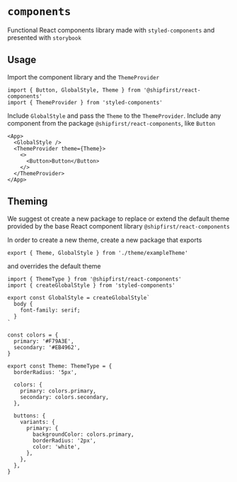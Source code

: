 # `components`

Functional React components library made with `styled-components` and presented with `storybook`

## Usage

Import the component library and the `ThemeProvider`

```
import { Button, GlobalStyle, Theme } from '@shipfirst/react-components'
import { ThemeProvider } from 'styled-components'
```

Include `GlobalStyle` and pass the `Theme` to the `ThemeProvider`.
Include any component from the package `@shipfirst/react-components`, like `Button`

```
<App>
  <GlobalStyle />
  <ThemeProvider theme={Theme}>
    <>
      <Button>Button</Button>
    </>
  </ThemeProvider>
</App>
```

## Theming

We suggest ot create a new package to replace or extend the default theme provided by the base React component library `@shipfirst/react-components`

In order to create a new theme, create a new package that exports

```
export { Theme, GlobalStyle } from './theme/exampleTheme'
```

and overrides the default theme

```
import { ThemeType } from '@shipfirst/react-components'
import { createGlobalStyle } from 'styled-components'

export const GlobalStyle = createGlobalStyle`
  body {
    font-family: serif;
  }
`

const colors = {
  primary: '#F79A3E',
  secondary: '#EB4962',
}

export const Theme: ThemeType = {
  borderRadius: '5px',

  colors: {
    primary: colors.primary,
    secondary: colors.secondary,
  },

  buttons: {
    variants: {
      primary: {
        backgroundColor: colors.primary,
        borderRadius: '2px',
        color: 'white',
      },
    },
  },
}
```
